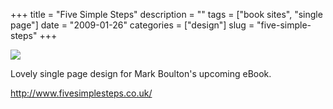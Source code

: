 +++
title = "Five Simple Steps"
description = ""
tags = ["book sites", "single page"]
date = "2009-01-26"
categories = ["design"]
slug = "five-simple-steps"
+++


 

  <div id="screens-thumbs" class="clearfix">
    <div class="txt-center" id="design-submission"><a href="http://www.fivesimplesteps.co.uk/"><img id='bluga-thumbnail-1468' class='bluga-thumbnail large' src='http://media.konigi.com/bluga/
wt497dbb413ae8e_0.jpg'/></a></div>  
  </div>   
<p>Lovely single page design for Mark Boulton's upcoming eBook.</p>
<p><a href="http://www.fivesimplesteps.co.uk/">http://www.fivesimplesteps.co.uk/</a></p>




